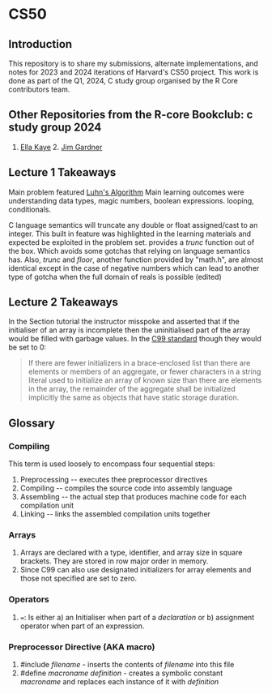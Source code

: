 # CS50
## Introduction
This repository is to share my submissions, alternate implementations, and notes for 2023 and 2024 iterations of Harvard's CS50 project. This work is done as part of the Q1, 2024, C study group organised by the R Core contributors team.
## Other Repositories from the R-core Bookclub: c study group 2024

1. [Ella Kaye](https://github.com/EllaKaye/cs50/)
   2. [Jim Gardner](https://github.com/jimgar/c-study-group/tree/main)

## Lecture 1 Takeaways
Main problem featured [Luhn's Algorithm](https://en.wikipedia.org/wiki/Luhn_algorithm)
Main learning outcomes were understanding data types, magic numbers, boolean expressions. looping, conditionals.

C language semantics will truncate any double or float assigned/cast to an integer. This built in feature was highlighted in the learning materials and expected be exploited in the problem set. provides a *trunc* function out of the box. Which avoids some gotchas that relying on language semantics has. Also, *trunc* and *floor*, another function provided by "math.h", are almost identical except in the case of negative numbers which can lead to another type of gotcha when the full domain of reals is possible (edited) 

## Lecture 2 Takeaways


In the Section tutorial the instructor misspoke and asserted that if the initialiser of an array is incomplete then the uninitialised part of the array would be filled with garbage values. In the [C99 standard](http://www.open-std.org/jtc1/sc22/wg14/www/docs/n1256.pdf) though they would be set to 0:

> If there are fewer initializers in a brace-enclosed list than there are elements or members of an aggregate, or fewer characters in a string literal used to initialize an array of known size than there are elements in the array, the remainder of the aggregate shall be initialized implicitly the same as objects that have static storage duration.

## Glossary

### Compiling
This term is used loosely to encompass four sequential steps:
1. Preprocessing -- executes thee preprocessor directives
2. Compiling     -- compiles the source code into assembly language
3. Assembling    -- the actual step that produces machine code for each compilation unit
4. Linking       -- links the assembled compilation units together

### Arrays
1. Arrays are declared with a type, identifier, and array size in square brackets. They are stored in row major order in memory.
2. Since C99 can also use designated initializers for array elements and those not specified are set to zero.

### Operators
1. `=`: Is either a) an Initialiser when part of a _declaration_ or b) assignment operator when part of an expression.

### Preprocessor Directive (AKA macro)
1. #include _filename_ - inserts the contents of _filename_ into this file
2. #define _macroname_ _definition_ - creates a symbolic constant _macroname_ and replaces each instance of it with _definition_

